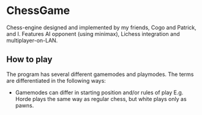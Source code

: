 # ChessGame
Chess-engine designed and implemented by my friends, Cogo and Patrick, and I. Features AI opponent (using minimax), Lichess integration and multiplayer-on-LAN.

## How to play
The program has several different gamemodes and playmodes.
The terms are differentiated in the following ways:
- Gamemodes can differ in starting position and/or rules of play
E.g. Horde plays the same way as regular chess, but white plays only as pawns.
